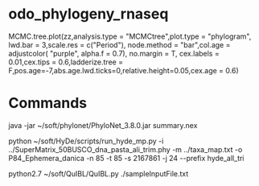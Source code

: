 # odo_phylogeny_rnaseq

MCMC.tree.plot(zz,analysis.type = "MCMCtree",plot.type = "phylogram", lwd.bar = 3,scale.res = c("Period"), node.method = "bar",col.age = adjustcolor( "purple", alpha.f = 0.7), no.margin = T, cex.labels = 0.01,cex.tips = 0.6,ladderize.tree = F,pos.age=-7,abs.age.lwd.ticks=0,relative.height=0.05,cex.age = 0.6)

# Commands

java -jar ~/soft/phylonet/PhyloNet_3.8.0.jar summary.nex

python ~/soft/HyDe/scripts/run_hyde_mp.py -i ../SuperMatrix_50BUSCO_dna_pasta_ali_trim.phy -m ../taxa_map.txt -o P84_Ephemera_danica -n 85 -t 85 -s 2167861 -j 24  --prefix hyde_all_tri

python2.7 ~/soft/QuIBL/QuIBL.py ./sampleInputFile.txt

